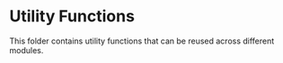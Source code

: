 # Utility Functions

This folder contains utility functions that can be reused across different modules.

